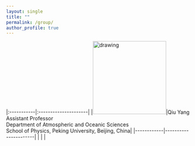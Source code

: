 ```yaml
---
layout: single
title: ""
permalink: /group/
author_profile: true
---
```

|:-----------|:---------------------|
|<img src="/images/QiuYang_zoom.jpg" alt="drawing" width="200"/>|Qiu Yang<br>Assistant Professor<br>Department of Atmospheric and Oceanic Sciences<br>School of Physics, Peking University, Beijing, China|
|------------|----------------------| 
|            |                      |

